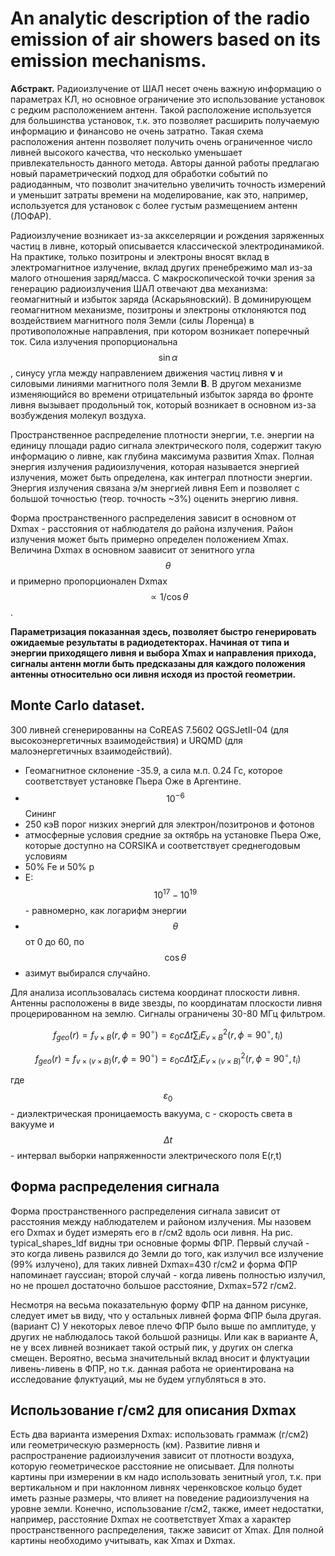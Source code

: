 # An analytic description of the radio emission of air showers based on its emission mechanisms. 

**Абстракт.** Радиоизлучение от ШАЛ несет очень важную информацию о параметрах КЛ, но основное ограничение это использование установок с редким расположением антенн. Такой расположение используется для большинства установок, т.к. это позволяет расширить получаемую информацию и финансово не очень затратно. Такая схема расположения антенн позволяет получить очень ограниченное число ливней высокого качества, что несколько уменьшает привлекательность данного метода. Авторы данной работы предлагаю новый параметрический подход для обработки событий по радиоданным, что позволит значительно увеличить точность измерений и уменьшит затраты времени на моделирование, как это, например, используется для установок с более густым размещением антенн (ЛОФАР). 

Радиоизлучение возникает из-за аккселеряции и рождения заряженных частиц в ливне, который описывается классической электродинамикой. На практике, только позитроны и электроны вносят вклад в электромагнитное излучение, вклад других пренебрежимо мал из-за малого отношения заряд/масса. С макроскопической точки зрения за генерацию радиоизлучения ШАЛ отвечают два механизма: геомагнитный и избыток заряда (Аскарьяновский). В доминирующем геомагнитном механизме, позитроны и электроны отклоняются под воздействием магнитного поля Земли (силы Лоренца) в противоположные направления, при котором возникает поперечный ток. Сила излучения пропорциональна $$\sin{\alpha}$$, синусу угла между направлением движения частиц ливня **v** и силовыми линиями магнитного поля Земли **B**. В другом механизме изменяющийся во времени отрицательный избыток заряда во фронте ливня вызывает продольный ток, который возникает в основном из-за возбуждения молекул воздуха. 

Пространственное распределение плотности энергии, т.е. энергии на единицу площади радио сигнала электрического поля, содержит такую информацию о ливне, как глубина максимума развития Xmax. Полная энергия излучения радиоизлучения, которая называется энергией излучения, может быть определена, как интеграл плотности энергии. Энергия излучения связана э/м энергией ливня Eem и позволяет с большой точностью (теор. точность ~3%) оценить энергию ливня. 

Форма пространственного распределения зависит в основном от Dxmax - расстояния от наблюдателя до района излучения. Район излучения может быть примерно определен положением Xmax. Величина Dxmax в основном заависит от зенитного угла $$\theta$$ и примерно пропорционален Dxmax $$\propto 1/\cos{\theta}$$. 

**Параметризация показанная здесь, позволяет быстро генерировать ожидаемые результаты в радиодетекторах. Начиная от типа и энергии приходящего ливня и выбора Xmax и направления прихода, сигналы антенн могли быть предсказаны для каждого положения антенны относительно оси ливня исходя из простой геометрии.**

## Monte Carlo dataset.

300 ливней сгенерированны на CoREAS 7.5602 QGSJetII-04 (для высокоэнергетичных взаимодействия) и URQMD (для малоэнергетичных взаимодействий). 
* Геомагнитное склонение -35.9, а сила м.п. 0.24 Гс, которое соответствует установке Пьера Оже в Аргентине. 
* $$10^{-6}$$ Сининг 
* 250 кэВ порог низких энергий для электрон/позитронов и фотонов
* атмосферные условия средние за октябрь на установке Пьера Оже, которые доступно на CORSIKA и соответствует среднегодовым условиям
* 50% Fe и 50% p
* E: $$10^{17}-10^{19}$$ - равномерно, как логарифм энергии
* $$\theta$$ от 0 до 60, по $$\cos{\theta}$$
* азимут выбирался случайно. 

Для анализа исопльзовалась система координат плоскости ливня. 
Антенны расположены в виде звезды, по координатам плоскости ливня процерированном на землю. 
Сигналы ограничены 30-80 МГц фильтром. 

$$f_{geo}(r)=f_{v\times B}(r,\phi=90^{\circ})=\varepsilon_{0}c\Delta t\sum_{i}E^{2}_{v\times B}(r,\phi=90^{\circ},t_{i})$$

$$f_{geo}(r)=f_{v\times(v\times B)}(r,\phi=90^{\circ})=\varepsilon_{0}c\Delta t\sum_{i}E^{2}_{v\times(v\times B)}(r,\phi=90^{\circ},t_{i})$$

где $$\varepsilon_{0}$$ - диэлектрическая проницаемость вакуума, c - скорость света в вакууме и $$\Delta t$$ - интервал выборки напряженности электрического поля E(r,t)

## Форма распределения сигнала

Форма пространственного распределения сигнала зависит от расстояния между наблюдателем и районом излучения. Мы назовем его Dxmax и будет измерять его в г/см2 вдоль оси ливня. На рис. typical_shapes_ldf видны три основные формы ФПР. Первый случай - это когда ливень развился до Земли до того, как излучил все излучение (99% излучено), для таких ливней Dxmax=430 г/см2 и форма ФПР напоминает гауссиан; второй случай - когда ливень полностью излучил, но не прошел достаточно большое расстояние, Dxmax=572 г/см2. 

Несмотря на весьма показательную форму ФПР на данном рисунке, следует имет ьв виду, что у остальных ливней форма ФПР была другая. (вариант С)
У некоторых левое плечо ФПР было выше по амплитуде, у других не наблюдалось такой большой разницы. Или как в варианте А, не у всех
ливней возникает такой острый пик, у других он слегка смещен. 
Вероятно, весьма значительный вклад вносит и флуктуации ливень-ливень в ФПР, но т.к. данная работа не ориентирована на исследование
флуктуаций, мы не будем углубляться в это. 

## Использование г/см2 для описания Dxmax
Есть два варианта измерения Dxmax: использовать граммаж (г/см2) или геометрическую размерность (км). Развитие ливня и распространение радиоизлучения
зависит от плотности воздуха, которую геометрическое расстояние не описывает. Для полноты картины при измерении в км надо использовать
зенитный угол, т.к. при вертикальном и при наклонном ливнях черенковское кольцо будет иметь разные размеры, что влияет на поведение
радиоизлучения на уровне земли. Конечно, использование г/см2, также, имеет недостатки, например, расстояние Dxmax не соответствует Xmax 
а характер пространственного распределения, также зависит от Xmax. Для полной картины необходимо учитывать, как Xmax и Dxmax.







